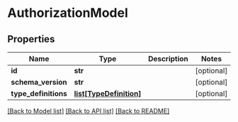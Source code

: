 # AuthorizationModel


## Properties
Name | Type | Description | Notes
------------ | ------------- | ------------- | -------------
**id** | **str** |  | [optional] 
**schema_version** | **str** |  | [optional] 
**type_definitions** | [**list[TypeDefinition]**](TypeDefinition.md) |  | [optional] 

[[Back to Model list]](../README.md#documentation-for-models) [[Back to API list]](../README.md#documentation-for-api-endpoints) [[Back to README]](../README.md)


